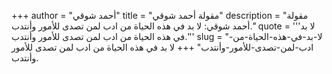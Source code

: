 +++
author = "أحمد شوقي"
title = "مقولة أحمد شوقي"
description = "مقولة أحمد شوقي: لا بد في هذه الحياة من ادب لمن تصدى للأمور وأنتدب."
quote = '''لا بد في هذه الحياة من ادب لمن تصدى للأمور وأنتدب.'''
slug = "لا-بد-في-هذه-الحياة-من-ادب-لمن-تصدى-للأمور-وأنتدب"
+++
لا بد في هذه الحياة من ادب لمن تصدى للأمور وأنتدب.
